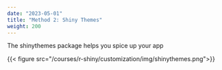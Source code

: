 ```yaml
---
date: "2023-05-01"
title: "Method 2: Shiny Themes"
weight: 200
---
```


The shinythemes package helps you spice up your app

{{< figure src="/courses/r-shiny/customization/img/shinythemes.png">}}

